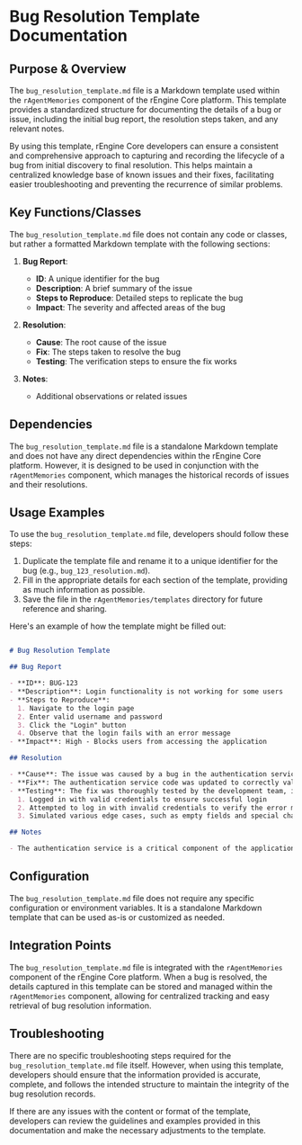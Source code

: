 # Bug Resolution Template Documentation

## Purpose & Overview

The `bug_resolution_template.md` file is a Markdown template used within the `rAgentMemories` component of the rEngine Core platform. This template provides a standardized structure for documenting the details of a bug or issue, including the initial bug report, the resolution steps taken, and any relevant notes.

By using this template, rEngine Core developers can ensure a consistent and comprehensive approach to capturing and recording the lifecycle of a bug from initial discovery to final resolution. This helps maintain a centralized knowledge base of known issues and their fixes, facilitating easier troubleshooting and preventing the recurrence of similar problems.

## Key Functions/Classes

The `bug_resolution_template.md` file does not contain any code or classes, but rather a formatted Markdown template with the following sections:

1. **Bug Report**:
   - **ID**: A unique identifier for the bug
   - **Description**: A brief summary of the issue
   - **Steps to Reproduce**: Detailed steps to replicate the bug
   - **Impact**: The severity and affected areas of the bug

1. **Resolution**:
   - **Cause**: The root cause of the issue
   - **Fix**: The steps taken to resolve the bug
   - **Testing**: The verification steps to ensure the fix works

1. **Notes**:
   - Additional observations or related issues

## Dependencies

The `bug_resolution_template.md` file is a standalone Markdown template and does not have any direct dependencies within the rEngine Core platform. However, it is designed to be used in conjunction with the `rAgentMemories` component, which manages the historical records of issues and their resolutions.

## Usage Examples

To use the `bug_resolution_template.md` file, developers should follow these steps:

1. Duplicate the template file and rename it to a unique identifier for the bug (e.g., `bug_123_resolution.md`).
2. Fill in the appropriate details for each section of the template, providing as much information as possible.
3. Save the file in the `rAgentMemories/templates` directory for future reference and sharing.

Here's an example of how the template might be filled out:

```markdown

# Bug Resolution Template

## Bug Report

- **ID**: BUG-123
- **Description**: Login functionality is not working for some users
- **Steps to Reproduce**:
  1. Navigate to the login page
  2. Enter valid username and password
  3. Click the "Login" button
  4. Observe that the login fails with an error message
- **Impact**: High - Blocks users from accessing the application

## Resolution

- **Cause**: The issue was caused by a bug in the authentication service, which was not properly handling invalid credentials.
- **Fix**: The authentication service code was updated to correctly validate the user's credentials and provide appropriate error messages.
- **Testing**: The fix was thoroughly tested by the development team, including the following steps:
  1. Logged in with valid credentials to ensure successful login
  2. Attempted to log in with invalid credentials to verify the error message
  3. Simulated various edge cases, such as empty fields and special characters, to ensure robust handling

## Notes

- The authentication service is a critical component of the application, and this issue caused a significant disruption for our users. Going forward, we will implement more comprehensive testing and monitoring to prevent similar problems.

```

## Configuration

The `bug_resolution_template.md` file does not require any specific configuration or environment variables. It is a standalone Markdown template that can be used as-is or customized as needed.

## Integration Points

The `bug_resolution_template.md` file is integrated with the `rAgentMemories` component of the rEngine Core platform. When a bug is resolved, the details captured in this template can be stored and managed within the `rAgentMemories` component, allowing for centralized tracking and easy retrieval of bug resolution information.

## Troubleshooting

There are no specific troubleshooting steps required for the `bug_resolution_template.md` file itself. However, when using this template, developers should ensure that the information provided is accurate, complete, and follows the intended structure to maintain the integrity of the bug resolution records.

If there are any issues with the content or format of the template, developers can review the guidelines and examples provided in this documentation and make the necessary adjustments to the template.

